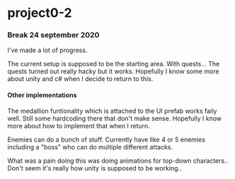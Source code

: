 # project0-2

### Break 24 september 2020

I've made a lot of progress.

The current setup is supposed to be the starting area. With quests... 
The quests turned out really hacky but it works. Hopefully I know some more about unity and c# when I decide to return to this.

#### Other implementations

The medallion funtionality which is attached to the UI prefab works faily well. Still some hardcoding there that don't make sense.
Hopefully I know more about how to implement that when I return.

Enemies can do a bunch of stuff. Currently have like 4 or 5 enemies including a "boss" who can do multiple different attacks.

What was a pain doing this was doing animations for top-down characters.. Don't seem it's really how unity is supposed to be working..
